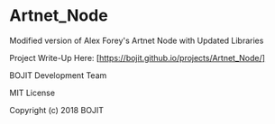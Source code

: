 # Artnet_Node
Modified version of Alex Forey's Artnet Node with Updated Libraries

Project Write-Up Here: [https://bojit.github.io/projects/Artnet_Node/]

BOJIT Development Team

MIT License

Copyright (c) 2018 BOJIT
